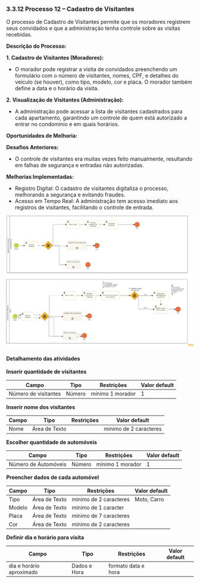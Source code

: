 ### 3.3.12 Processo 12 – Cadastro de Visitantes

O processo de Cadastro de Visitantes permite que os moradores registrem seus convidados e que a administração tenha controle sobre as visitas recebidas.

**Descrição do Processo:**

**1. Cadastro de Visitantes (Moradores):**

* O morador pode registrar a visita de convidados preenchendo um formulário com o número de visitantes, nomes, CPF, e detalhes do veículo (se houver), como tipo, modelo, cor e placa. O morador também define a data e o horário da visita.

**2. Visualização de Visitantes (Administração):**
* A administração pode acessar a lista de visitantes cadastrados para cada apartamento, garantindo um controle de quem está autorizado a entrar no condomínio e em quais horários.

**Oportunidades de Melhoria:**

**Desafios Anteriores:**

* O controle de visitantes era muitas vezes feito manualmente, resultando em falhas de segurança e entradas não autorizadas.

**Melhorias Implementadas:**

* Registro Digital: O cadastro de visitantes digitaliza o processo, melhorando a segurança e evitando fraudes.
* Acesso em Tempo Real: A administração tem acesso imediato aos registros de visitantes, facilitando o controle de entrada.

![Exemplo de um Modelo BPMN do PROCESSO 1](images/processo-XI-cadastro-de-visitantes.png "Modelo BPMN do Processo 1.")

#### Detalhamento das atividades

**Inserir quantidade de visitantes**

| **Campo**       | **Tipo**         | **Restrições** | **Valor default** |
| ---             | ---              | ---            | ---               |
| Número de visitantes | Número  |     mínimo 1 morador           |       1            |



**Inserir nome dos visitantes**

| **Campo**       | **Tipo**         | **Restrições** | **Valor default** |
| ---             | ---              | ---            | ---               |
| Nome             | Área de Texto  |                |    mínimo de 2 caracteres               |

**Escolher  quantidade de automóveis**

| **Campo**       | **Tipo**         | **Restrições** | **Valor default** |
| ---             | ---              | ---            | ---               |
| Número de Automóveis | Número  |     mínimo 1 morador           |       1            |

**Preencher dados de cada automóvel**

| **Campo**       | **Tipo**         | **Restrições** | **Valor default** |
| ---             | ---              | ---            | ---               |
| Tipo             | Área de Texto  |       mínimo de 2 caracteres         |    Moto, Carro               |
|  Modelo     |      Área de Texto            |        mínimo de 1 caracter        |                   |
|   Placa       |         Área de Texto         |         mínimo de 7 caracteres       |                   |
|   Cor      |         Área de Texto         |         mínimo de 2 caracteres       |                   |

**Definir dia e horário para visita**

| **Campo**       | **Tipo**         | **Restrições** | **Valor default** |
| ---             | ---              | ---            | ---               |
| dia   e horário aproximado        | Dados e Hora   | formato data e hora |                |

